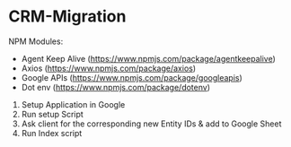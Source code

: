 # CRM-Migration

NPM Modules:
- Agent Keep Alive (https://www.npmjs.com/package/agentkeepalive)
- Axios (https://www.npmjs.com/package/axios)
- Google APIs (https://www.npmjs.com/package/googleapis)
- Dot env (https://www.npmjs.com/package/dotenv)

1) Setup Application in Google 
2) Run setup Script
3) Ask client for the corresponding new Entity IDs & add to Google Sheet
4) Run Index script

